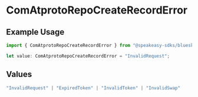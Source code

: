 # ComAtprotoRepoCreateRecordError

## Example Usage

```typescript
import { ComAtprotoRepoCreateRecordError } from "@speakeasy-sdks/bluesky/models/errors";

let value: ComAtprotoRepoCreateRecordError = "InvalidRequest";
```

## Values

```typescript
"InvalidRequest" | "ExpiredToken" | "InvalidToken" | "InvalidSwap"
```